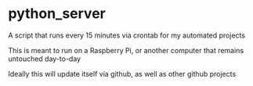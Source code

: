 # python_server
A script that runs every 15 minutes via crontab for my automated projects

This is meant to run on a Raspberry Pi, or another computer that remains untouched day-to-day

Ideally this will update itself via github, as well as other github projects

